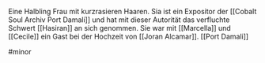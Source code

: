Eine Halbling Frau mit kurzrasieren Haaren.
Sia ist ein Expositor der [[Cobalt Soul Archiv Port Damali]] und hat mit dieser Autorität das verfluchte Schwert [[Hasiran]] an sich genommen. Sie war mit [[Marcella]] und [[Cecile]] ein Gast bei der Hochzeit von [[Joran Alcamar]].
[[Port Damali]]

#minor 
